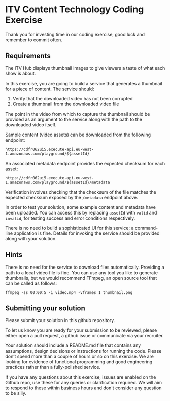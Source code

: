 # ITV Content Technology Coding Exercise

Thank you for investing time in our coding exercise, good luck and remember to
commit often.

## Requirements

The ITV Hub displays thumbnail images to give viewers a taste of what each show
is about.

In this exercise, you are going to build a service that generates a thumbnail for
a piece of content. The service should:

1. Verify that the downloaded video has not been corrupted
2. Create a thumbnail from the downloaded video file

The point in the video from which to capture the thumbnail should be provided as
an argument to the service along with the path to the downloaded video itself.

Sample content (video assets) can be downloaded from the following endpoint:

`https://cdfr062ui5.execute-api.eu-west-1.amazonaws.com/playground/${assetId}`

An associated metadata endpoint provides the expected checksum for
each asset:

`https://cdfr062ui5.execute-api.eu-west-1.amazonaws.com/playground/${assetId}/metadata`

Verification involves checking that the checksum of the file matches the
expected checksum exposed by the `/metadata` endpoint above.

In order to test your solution, some example content and metadata have been
uploaded. You can access this by replacing `assetId` with `valid` and `invalid`,
for testing success and error conditions respectively.

There is no need to build a sophisticated UI for this service; a command-line
application is fine. Details for invoking the service should be provided along
with your solution.

## Hints

There is no need for the service to download files automatically. Providing a
path to a local video file is fine.  You can use any tool you like to generate
thumbnails, but we would recommend FFmpeg, an open source tool that can be
called as follows:

`ffmpeg -ss 00:00:5 -i video.mp4 -vframes 1 thumbnail.png`

## Submitting your solution

Please submit your solution in this github repository.

To let us know you are ready for your submission to be reviewed, please either
open a pull request, a github issue or communicate via your recruiter.

Your solution should include a README.md file that contains any assumptions,
design decisions or instructions for running the code.  Please don’t spend more
than a couple of hours or so on this exercise. We are looking for evidence of
functional programming and good engineering practices rather than a fully-polished
service.

If you have any questions about this exercise, issues are enabled on the Github repo,
use these for any queries or clarification required. We will aim to respond to these
within business hours and don't consider any question to be silly.
